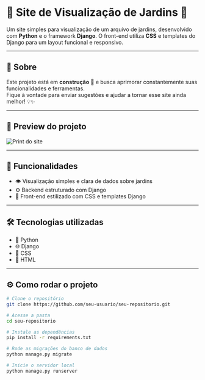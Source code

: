 # 🌿 Site de Visualização de Jardins 🌿

Um site simples para visualização de um arquivo de jardins, desenvolvido com **Python** e o framework **Django**. O front-end utiliza **CSS** e templates do Django para um layout funcional e responsivo.

---

## 📝 Sobre

Este projeto está em **construção** 🚧 e busca aprimorar constantemente suas funcionalidades e ferramentas.  
Fique à vontade para enviar sugestões e ajudar a tornar esse site ainda melhor! 💡✨

---

## 📸 Preview do projeto

![Print do site](galeria/Jardim.gif)

---

## 🚀 Funcionalidades

- 👁️ Visualização simples e clara de dados sobre jardins  
- ⚙️ Backend estruturado com Django  
- 🎨 Front-end estilizado com CSS e templates Django  

---

## 🛠️ Tecnologias utilizadas

- 🐍 Python  
- 🌐 Django  
- 🎨 CSS  
- 📄 HTML 
---

## ⚙️ Como rodar o projeto

```bash
# Clone o repositório
git clone https://github.com/seu-usuario/seu-repositorio.git

# Acesse a pasta
cd seu-repositorio

# Instale as dependências
pip install -r requirements.txt

# Rode as migrações do banco de dados
python manage.py migrate

# Inicie o servidor local
python manage.py runserver
